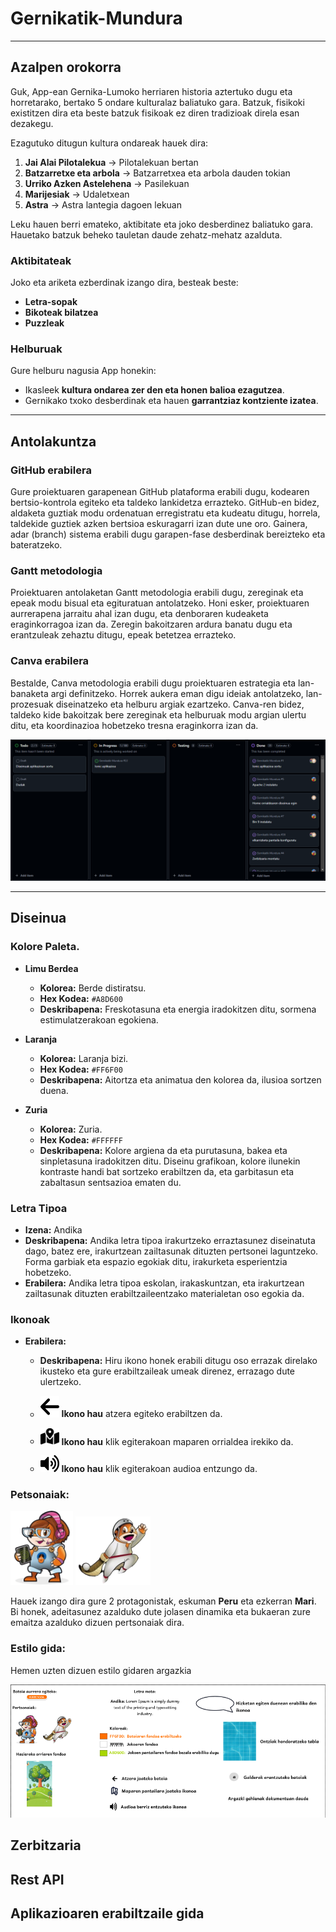 # Gernikatik-Mundura


---
## Azalpen orokorra

Guk, App-ean Gernika-Lumoko herriaren historia aztertuko dugu eta horretarako, bertako 5 ondare kulturalaz baliatuko gara. Batzuk, fisikoki existitzen dira eta beste batzuk fisikoak ez diren tradizioak direla esan dezakegu.  

Ezagutuko ditugun kultura ondareak hauek dira:  

1. **Jai Alai Pilotalekua** → Pilotalekuan bertan  
2. **Batzarretxe eta arbola** → Batzarretxea eta arbola dauden tokian  
3. **Urriko Azken Astelehena** → Pasilekuan  
4. **Marijesiak** → Udaletxean  
5. **Astra** → Astra lantegia dagoen lekuan  

Leku hauen berri emateko, aktibitate eta joko desberdinez baliatuko gara. Hauetako batzuk beheko tauletan daude zehatz-mehatz azalduta.  

### Aktibitateak  
Joko eta ariketa ezberdinak izango dira, besteak beste:  

- **Letra-sopak**  
- **Bikoteak bilatzea**  
- **Puzzleak**  

### Helburuak  
Gure helburu nagusia App honekin:  

- Ikasleek **kultura ondarea zer den eta honen balioa ezagutzea**.  
- Gernikako txoko desberdinak eta hauen **garrantziaz kontziente izatea**.  

---

## Antolakuntza

### GitHub erabilera

Gure proiektuaren garapenean GitHub plataforma erabili dugu, kodearen bertsio-kontrola egiteko eta taldeko lankidetza errazteko. GitHub-en bidez, aldaketa guztiak modu ordenatuan erregistratu eta kudeatu ditugu, horrela, taldekide guztiek azken bertsioa eskuragarri izan dute une oro. Gainera, adar (branch) sistema erabili dugu garapen-fase desberdinak bereizteko eta bateratzeko.

### Gantt metodologia

Proiektuaren antolaketan Gantt metodologia erabili dugu, zereginak eta epeak modu bisual eta egituratuan antolatzeko. Honi esker, proiektuaren aurrerapena jarraitu ahal izan dugu, eta denboraren kudeaketa eraginkorragoa izan da. Zeregin bakoitzaren ardura banatu dugu eta erantzuleak zehaztu ditugu, epeak betetzea errazteko.

### Canva erabilera

Bestalde, Canva metodologia erabili dugu proiektuaren estrategia eta lan-banaketa argi definitzeko. Horrek aukera eman digu ideiak antolatzeko, lan-prozesuak diseinatzeko eta helburu argiak ezartzeko. Canva-ren bidez, taldeko kide bakoitzak bere zereginak eta helburuak modu argian ulertu ditu, eta koordinazioa hobetzeko tresna eraginkorra izan da.


![Github gant](/AppArgazkiak/github.png)

---

## Diseinua

### Kolore Paleta.

- **Limu Berdea**  
  - **Kolorea:** Berde distiratsu.  
  - **Hex Kodea:** `#A8D600`  
  - **Deskribapena:** Freskotasuna eta energia iradokitzen ditu, sormena estimulatzerakoan egokiena.  

- **Laranja**  
  - **Kolorea:** Laranja bizi.  
  - **Hex Kodea:** `#FF6F00`  
  - **Deskribapena:** Aitortza eta animatua den kolorea da, ilusioa sortzen duena.  

- **Zuria**  
  - **Kolorea:** Zuria.  
  - **Hex Kodea:** `#FFFFFF`  
  - **Deskribapena:** Kolore argiena da eta purutasuna, bakea eta sinpletasuna iradokitzen ditu. Diseinu grafikoan, kolore ilunekin kontraste handi bat sortzeko erabiltzen da, eta garbitasun eta zabaltasun sentsazioa ematen du.  


### Letra Tipoa

 - **Izena:** Andika  
  - **Deskribapena:** Andika letra tipoa irakurtzeko erraztasunez diseinatuta dago, batez ere, irakurtzean zailtasunak dituzten pertsonei laguntzeko. Forma garbiak eta espazio egokiak ditu, irakurketa esperientzia hobetzeko.  
  - **Erabilera:** Andika letra tipoa eskolan, irakaskuntzan, eta irakurtzean zailtasunak dituzten erabiltzaileentzako materialetan oso egokia da.  

### Ikonoak

- **Erabilera:**  
  - **Deskribapena:** Hiru ikono honek erabili ditugu oso errazak direlako ikusteko eta gure erabiltzaileak umeak direnez, errazago dute ulertzeko.  


  - <img src="/GernikaApp/src/assets/icon/arrow.png" alt="Atzera ikonoa" width="30"> **Ikono hau** atzera egiteko erabiltzen da.  
  - <img src="/GernikaApp/src/assets/icon/map.png" alt="Mapa ikonoa" width="30"> **Ikono hau** klik egiterakoan maparen orrialdea irekiko da.  
  - <img src="/GernikaApp/src/assets/icon/Volume-up.png" alt="Audio ikonoa" width="30"> **Ikono hau** klik egiterakoan audioa entzungo da.  

### Petsonaiak:

<img src="/GernikaApp/src/assets/images/MariArgazkia-removebg-preview.png" alt="Audio ikonoa" width="100">
<img src="/GernikaApp/src/assets/images/PeruArgazkia-removebg-preview.png" alt="Audio ikonoa" width="120">

Hauek izango dira gure 2 protagonistak, eskuman **Peru** eta ezkerran **Mari**.
Bi honek, adeitasunez azalduko dute jolasen dinamika eta bukaeran zure emaitza azalduko dizuen pertsonaiak dira.


### Estilo gida:

Hemen uzten dizuen estilo gidaren argazkia

![Github gant](/AppArgazkiak/estilo%20gida.png)

## Zerbitzaria

## Rest API

## Aplikazioaren erabiltzaile gida




